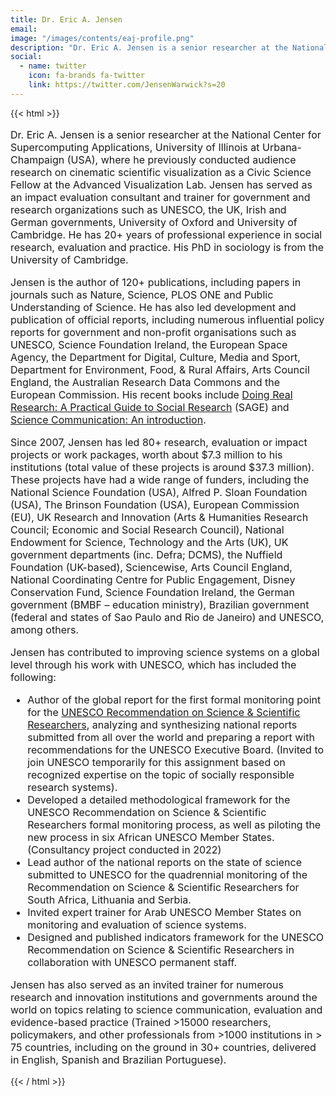 ```yaml
---
title: Dr. Eric A. Jensen
email: 
image: "/images/contents/eaj-profile.png"
description: "Dr. Eric A. Jensen is a senior researcher at the National Center for Supercomputing Applications, University of Illinois at Urbana-Champaign (USA), where he previously conducted audience research on cinematic scientific visualization as a Civic Science Fellow at the Advanced Visualization Lab. Jensen has served as an impact evaluation consultant and trainer for government and research organizations such as UNESCO, the UK, Irish and German governments, University of Oxford and University of Cambridge. He has 20+ years of professional experience in social research, evaluation and practice. His PhD in sociology is from the University of Cambridge."
social:
  - name: twitter
    icon: fa-brands fa-twitter
    link: https://twitter.com/JensenWarwick?s=20
---
```


{{< html >}}

<p style="font-size:1rem !important">Dr. Eric A. Jensen is a senior researcher at the National Center for Supercomputing Applications, University of Illinois at Urbana-Champaign (USA), where he previously conducted audience research on cinematic scientific visualization as a Civic Science Fellow at the Advanced Visualization Lab. Jensen has served as an impact evaluation consultant and trainer for government and research organizations such as UNESCO, the UK, Irish and German governments, University of Oxford and University of Cambridge. He has 20+ years of professional experience in social research, evaluation and practice. His PhD in sociology is from the University of Cambridge.</p>
<p style="font-size:1rem !important">Jensen is the author of 120+ publications, including papers in journals such as Nature, Science, PLOS ONE and Public Understanding of Science. He has also led development and publication of official reports, including numerous influential policy reports for government and non-profit organisations such as UNESCO, Science Foundation Ireland, the European Space Agency, the Department for Digital, Culture, Media and Sport, Department for Environment, Food, & Rural Affairs, Arts Council England, the Australian Research Data Commons and the European Commission. His recent books include <a href="https://uk.sagepub.com/en-gb/eur/doing-real-research/book241193" target="_blank">Doing Real Research: A Practical Guide to Social Research</a> (SAGE) and <a href="https://www.worldscientific.com/worldscibooks/10.1142/11541#t=aboutBook" target="_blank">Science Communication: An introduction</a>.</p>
<p style="font-size:1rem !important">Since 2007, Jensen has led 80+ research, evaluation or impact projects or work packages, worth about $7.3 million to his institutions (total value of these projects is around $37.3 million). These projects have had a wide range of funders, including the National Science Foundation (USA), Alfred P. Sloan Foundation (USA), The Brinson Foundation (USA), European Commission (EU), UK Research and Innovation (Arts & Humanities Research Council; Economic and Social Research Council), National Endowment for Science, Technology and the Arts (UK), UK government departments (inc. Defra; DCMS), the Nuffield Foundation (UK-based), Sciencewise, Arts Council England, National Coordinating Centre for Public Engagement, Disney Conservation Fund, Science Foundation Ireland, the German government (BMBF – education ministry), Brazilian government (federal and states of Sao Paulo and Rio de Janeiro) and UNESCO, among others.</p>
<p style="font-size:1rem !important">Jensen has contributed to improving science systems on a global level through his work with UNESCO, which has included the following:</p>
<p style="font-size:1rem !important">
  <ul style="font-size:1rem !important">
      <li>Author of the global report for the first formal monitoring point for the <a href="https://blogs.lse.ac.uk/impactofsocialsciences/2020/10/05/the-unesco-recommendation-on-science-and-scientific-researchers-will-transform-working-conditions-rights-and-responsibilities-of-researchers-globally/" target="_blank">UNESCO Recommendation on Science & Scientific Researchers</a>, analyzing and synthesizing national reports submitted from all over the world and preparing a report with recommendations for the UNESCO Executive Board. (Invited to join UNESCO temporarily for this assignment based on recognized expertise on the topic of socially responsible research systems).</li>
      <li>Developed a detailed methodological framework for the UNESCO Recommendation on Science & Scientific Researchers formal monitoring process, as well as piloting the new process in six African UNESCO Member States. (Consultancy project conducted in 2022)</li><li>
      Lead author of the national reports on the state of science submitted to UNESCO for the quadrennial monitoring of the Recommendation on Science & Scientific Researchers for South Africa, Lithuania and Serbia.</li>
      <li>Invited expert trainer for Arab UNESCO Member States on monitoring and evaluation of science systems.</li>
      <li>Designed and published indicators framework for the UNESCO Recommendation on Science & Scientific Researchers in collaboration with UNESCO permanent staff.</li>
  </ul>
</p>
<p style="font-size:1rem !important">Jensen has also served as an invited trainer for numerous research and innovation institutions and governments around the world on topics relating to science communication, evaluation and evidence-based practice (Trained >15000 researchers, policymakers, and other professionals from >1000 institutions in > 75 countries, including on the ground in 30+ countries, delivered in English, Spanish and Brazilian Portuguese).</p>

{{< / html >}}
